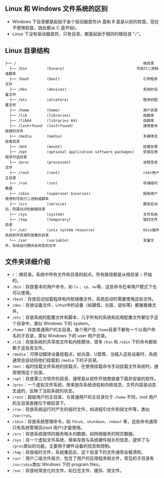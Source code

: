 ## Linux 和 Windows 文件系统的区别

- Windows 下目录都是起始于各个驱动器盘符(A 盘和 B 盘是以前的软盘，现在不使用软盘，因此都从 C 盘开始)。
- Linux 下没有驱动器盘符，只有目录，都是起始于相同的根目录 "`/`"。

## Linux 目录结构

```shell
├── /                                                          根目录
  ├── /bin         (binary)									可执行二进制或脚本
  ├── /boot        (boot)                                      引导程序文件
  ├── /dev         (devices)                                   系统的设备文件
  ├── /etc         (etcetera)                                  程序的配置文件
  ├── /home        (home)                                      用户目录
  ├── /lib         (libraries)                                 函数库
  ├── /lib64       (libraries 64)                              函数库
  ├── /lost+found  (lost+found)                                通常是未链接的文件
  ├── /media       (media)                                     多媒体及挂载目录
  ├── /mnt         (mount)                                     挂载目录
  ├── /opt         (optional application software packages)    安装应用程序可选目录
  ├── /proc        (processes)                                 进程信息文件
  ├── /root        (root)                                      root用户主目录
  ├── /run         (run)                                       存储临时数据
  ├── /sbin        (superuser binaries)                        超级用户使用的可执行二进制或脚本
  ├── /srv         (service)                                   服务启动后，所需访问的数据目录
  ├── /sys         (system)                                    文件系统
  ├── /tmp         (temporary)                                 临时文件目录
  ├── /usr         (unix system resource)                      Unix操作系统软件资源所放置的目录
  └── /var         (variable)                                  变量文件，系统运行期间会改变的文件
```

## 文件夹详细介绍

- `/`：根目录。系统中所有文件和目录的起点，所有路径都是从根目录 `/` 开始的。
- `/bin`：存放基本的用户命令，如 `ls` 、`cp`、`mv`等，这些命令在单用户模式下也可以使用。
- `/boot`：存放启动加载程序和内核镜像文件，系统启动时需要使用这些文件。
- `/dev`：存放设备文件，Linux中的设备（如硬盘、光驱、鼠标等）都被看做文件。
- `/etc`：存放系统的配置文件和脚本，几乎所有的系统和应用配置文件都位于这个目录中，类似 Windows 下的 system。
- `/home`：存放普通用户的主目录，每个用户在 `/home`目录下都有一个以用户命名的子目录，类似 Windows 下的 user 用户目录。
- `/lib`：存放系统的共享库文件和内核模块，很多 `/bin` 和 `/sbin` 下的命令都依赖于这些库文件。
- `/media`：可移动媒体设备挂载点，如光盘、U盘等，当插入这些设备时，系统通常会自动将他们挂载到 `/media` 下的子目录。
- `/mnt`：临时挂载文件系统的挂载点，在使用挂载命令手动挂载文件系统时，通常使用这个目录。
- `/opt`：存放第三方软件的目录，通常是从软件开放商直接下载并安装的软件。
- `/proc`：一个虚拟文件系统，用来放存系统进程和内核信息，文件内容是动态生成的，反映了当前系统的状态。
- `/root`：超级用户的主目录，与普通用户的主目录位于 `/home` 不同，root 用户的主目录直接位于根目录下。
- `/run`：存放系统运行时产生的临时文件，如进程ID文件和锁文件等，类似 `/var/run`。
- `/sbin`：存放系统管理命令，如 `fdisk`、`shutdown`、`reboot` 等，这些命令通常只有系统管理员(root 用户)才能使用。
- `/srv`：存放系统提供的服务相关的数据，如网络服务的网页数据。
- `/sys`：另一个虚拟文件系统，用来存放与系统硬件相关的信息，提供了与 `/proc`类似的功能，主要用于硬件设备的信息和控制。
- `/tmp`：存放临时文件，系统重启后，这个目录下的文件通常会被清除。
- `/usr`：用户二级文件层次，包含了用户的应用程序和文件，常见的子目录有 `/usr/sbin`类似 Windows 下的 program files。
- `/var`：存放经常变化的文件，如日志文件、缓存、锁文件。